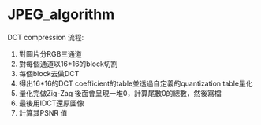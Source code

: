 # JPEG_algorithm
DCT compression
流程:
1. 對圖片分RGB三通道
2. 對每個通道以16*16的block切割
3. 每個block去做DCT
4. 得出16*16的DCT coefficient的table並透過自定義的quantization table量化
5. 量化完做Zig-Zag 後面會呈現一堆0，計算尾數0的總數，然後寫檔
6. 最後用IDCT還原圖像
7. 計算其PSNR 值

